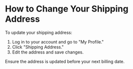 # How to Change Your Shipping Address

To update your shipping address:

1. Log in to your account and go to "My Profile."
2. Click "Shipping Address."
3. Edit the address and save changes.

Ensure the address is updated before your next billing date.
